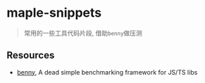 # maple-snippets

> 常用的一些工具代码片段, 借助`benny`做压测

## Resources

- [benny](https://github.com/caderek/benny), A dead simple benchmarking framework for JS/TS libs
